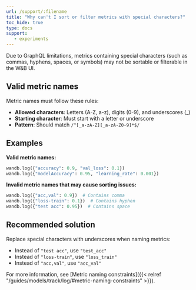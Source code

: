 ```yaml
---
url: /support/:filename
title: "Why can't I sort or filter metrics with special characters?"
toc_hide: true
type: docs
support:
   - experiments
---
```

Due to GraphQL limitations, metrics containing special characters (such as commas, hyphens, spaces, or symbols) may not be sortable or filterable in the W&B UI.

## Valid metric names

Metric names must follow these rules:
- **Allowed characters**: Letters (A-Z, a-z), digits (0-9), and underscores (_)
- **Starting character**: Must start with a letter or underscore
- **Pattern**: Should match `/^[_a-zA-Z][_a-zA-Z0-9]*$/`

## Examples

**Valid metric names:**
```python
wandb.log({"accuracy": 0.9, "val_loss": 0.1})
wandb.log({"modelAccuracy": 0.95, "learning_rate": 0.001})
```

**Invalid metric names that may cause sorting issues:**
```python
wandb.log({"acc,val": 0.9})  # Contains comma
wandb.log({"loss-train": 0.1})  # Contains hyphen
wandb.log({"test acc": 0.95})  # Contains space
```

## Recommended solution

Replace special characters with underscores when naming metrics:
- Instead of `"test acc"`, use `"test_acc"`
- Instead of `"loss-train"`, use `"loss_train"`
- Instead of `"acc,val"`, use `"acc_val"`

For more information, see [Metric naming constraints]({{< relref "/guides/models/track/log/#metric-naming-constraints" >}}).